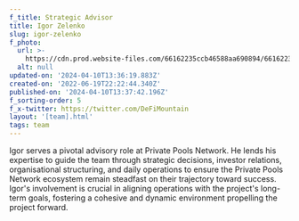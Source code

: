 ```yaml
---
f_title: Strategic Advisor
title: Igor Zelenko
slug: igor-zelenko
f_photo:
  url: >-
    https://cdn.prod.website-files.com/66162235ccb46588aa690894/66162235ccb46588aa69089c_igor-v2.jpg
  alt: null
updated-on: '2024-04-10T13:36:19.883Z'
created-on: '2022-06-19T22:22:44.340Z'
published-on: '2024-04-10T13:37:42.196Z'
f_sorting-order: 5
f_x-twitter: https://twitter.com/DeFiMountain
layout: '[team].html'
tags: team
---
```


Igor serves a pivotal advisory role at Private Pools Network. He lends his expertise to guide the team through strategic decisions, investor relations, organisational structuring, and daily operations to ensure the Private Pools Network ecosystem remain steadfast on their trajectory toward success. Igor's involvement is crucial in aligning operations with the project's long-term goals, fostering a cohesive and dynamic environment propelling the project forward.
